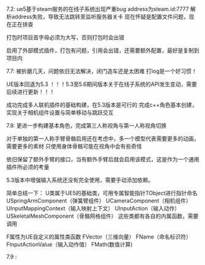 7.2:
  ue5基于steam服务的在线子系统出现严重bug
  address为steam.id:7777
  解析address失败，导致无法跳转至监听服务器关卡
  现在怀疑是配置文件问题，现在正在排查
  
  打包时项目首字母必须为大写，否则打包时会出错
  
  启用了外部模式插件，打包有问题，引用会出错，还需要额外配置，最好是复制到项目内

7.7:
  被折磨几天，问题依旧无法解决，闭门造车还是太困难
  打log是一个好习惯！
  
  UE版本回退为5.3
  ！！！5.3至5.6期间版本关于在线子系统的API发生变动，需要后续进行更新！！！
  
  成功完成多人联机插件的基础构建，在5.3版本是可行的
  完成c++角色基本创建，实现关于相机组件设置与简单移动与跳跃交互

7.8:
  更进一步构建基本角色，完成第三人称视角与第一人称视角切换
  
  对于单独的第一人称手臂骨骼启用还在考虑中，多一个模型代表需要更多的动画，需要更多的素材
  只使用身体骨骼可能在视角中会有些奇怪
  
  依旧保留了额外手臂的接口，当有额外手臂后就会启用该模式，这是作为一个通用插件所必须的考量
  
  5.3版本中增强输入系统还没有完全使用，需要手动添加依赖。

  简单总结一下：
  U类属于UE5的基础类，可用专属智能指针TObject<UClass>进行指针命名
  USpringArmComponent（弹簧臂组件）
  UCameraComponent（相机组件）
  UInputMappingContext（输入映射上下文）
  UInputAction（输入动作）
  USkeletalMeshComponent（骨骼网格组件）
  这些类都有各自的内属函数，需要调用

  F属性为UE自定义的属性类函数
  FVector（三维向量）
  FName（命名标识符）
  FInputActionValue（输入动作值）
  FMath(数值计算)
  
7.9 :  
